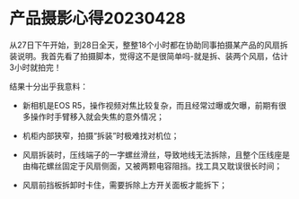 # 产品摄影心得20230428

从27日下午开始，到28日全天，整整18个小时都在协助同事拍摄某产品的风扇拆装说明。我首先看了拍摄脚本，觉得这不是很简单吗-就是拆、装两个风扇，估计3小时就拍完！

结果十分出乎我意料：

- 新相机是EOS R5，操作视频对焦比较复杂，而且经常过曝或欠曝，前期有很多操作时手臂移入就会失焦的意外情况；

- 机柜内部狭窄，拍摄“拆装”时极难找对机位；

- 风扇拆装时，压线端子的一字螺丝滑丝，导致地线无法拆除，且整个压线座是由梅花螺丝固定于风扇侧面，又被两颗电容阻挡。找工具又耽误很长时间；

- 风扇前挡板拆卸时卡住，需要拆除上方开关面板才能拆下；
